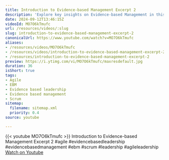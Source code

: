 ```yaml
---
title: Introduction to Evidence-based Management Excerpt 2
description: 'Explore key insights on Evidence-based Management in this engaging excerpt, enhancing your agile leadership skills for effective decision-making. #Agile #EBM'
date: 2024-09-12T13:46:15Z
videoId: MO7O6kTmufc
url: /resources/videos/:slug
slug: introduction-to-evidence-based-management-excerpt-2
canonicalUrl: https://www.youtube.com/watch?v=MO7O6kTmufc
aliases:
- /resources/videos/MO7O6kTmufc
- /resources/videos/introduction-to-evidence-based-management-excerpt-2
- /resources/introduction-to-evidence-based-management-excerpt-2
preview: https://i.ytimg.com/vi/MO7O6kTmufc/maxresdefault.jpg
duration: 36
isShort: true
tags:
- Agile
- EBM
- Evidence based leadership
- Evidence based management
- Scrum
sitemap:
  filename: sitemap.xml
  priority: 0.4
source: youtube

---
```

{{< youtube MO7O6kTmufc >}} 
 Introduction to Evidence-based Management Excerpt 2 #agile #evidencebasedleadership #evidencebasedmanagement #ebm #scrum #leadership #agileleadership 
 [Watch on Youtube](https://www.youtube.com/watch?v=MO7O6kTmufc)
